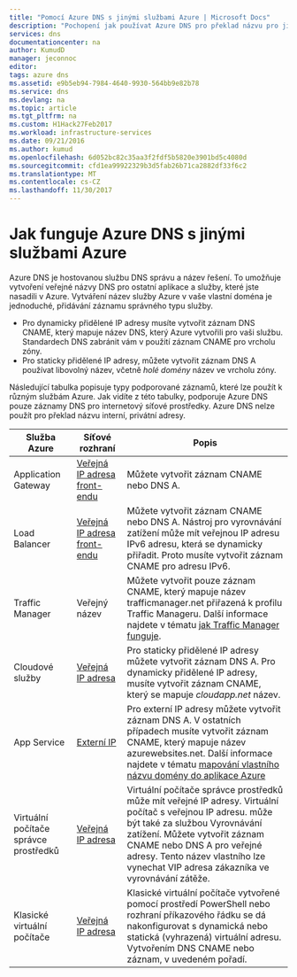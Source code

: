 ```yaml
---
title: "Pomocí Azure DNS s jinými službami Azure | Microsoft Docs"
description: "Pochopení jak používat Azure DNS pro překlad názvu pro jinými službami Azure"
services: dns
documentationcenter: na
author: KumudD
manager: jeconnoc
editor: 
tags: azure dns
ms.assetid: e9b5eb94-7984-4640-9930-564bb9e82b78
ms.service: dns
ms.devlang: na
ms.topic: article
ms.tgt_pltfrm: na
ms.custom: H1Hack27Feb2017
ms.workload: infrastructure-services
ms.date: 09/21/2016
ms.author: kumud
ms.openlocfilehash: 6d052bc82c35aa3f2fdf5b5820e3901bd5c4080d
ms.sourcegitcommit: cfd1ea99922329b3d5fab26b71ca2882df33f6c2
ms.translationtype: MT
ms.contentlocale: cs-CZ
ms.lasthandoff: 11/30/2017
---
```

# <a name="how-azure-dns-works-with-other-azure-services"></a>Jak funguje Azure DNS s jinými službami Azure

Azure DNS je hostovanou službu DNS správu a název řešení. To umožňuje vytvoření veřejné názvy DNS pro ostatní aplikace a služby, které jste nasadili v Azure. Vytváření název služby Azure v vaše vlastní doména je jednoduché, přidávání záznamu správného typu služby.

* Pro dynamicky přidělené IP adresy musíte vytvořit záznam DNS CNAME, který mapuje název DNS, který Azure vytvořili pro vaši službu. Standardech DNS zabránit vám v použití záznam CNAME pro vrcholu zóny.
* Pro staticky přidělené IP adresy, můžete vytvořit záznam DNS A používat libovolný název, včetně *holé domény* název ve vrcholu zóny.

Následující tabulka popisuje typy podporované záznamů, které lze použít k různým službám Azure. Jak vidíte z této tabulky, podporuje Azure DNS pouze záznamy DNS pro internetový síťové prostředky. Azure DNS nelze použít pro překlad názvu interní, privátní adresy.

| Služba Azure | Síťové rozhraní | Popis |
| --- | --- | --- |
| Application Gateway |[Veřejná IP adresa front-endu](dns-custom-domain.md#public-ip-address) |Můžete vytvořit záznam CNAME nebo DNS A. |
| Load Balancer |[Veřejná IP adresa front-endu](dns-custom-domain.md#public-ip-address)  |Můžete vytvořit záznam CNAME nebo DNS A. Nástroj pro vyrovnávání zatížení může mít veřejnou IP adresu IPv6 adresu, která se dynamicky přiřadit. Proto musíte vytvořit záznam CNAME pro adresu IPv6. |
| Traffic Manager |Veřejný název |Můžete vytvořit pouze záznam CNAME, který mapuje název trafficmanager.net přiřazená k profilu Traffic Manageru. Další informace najdete v tématu [jak Traffic Manager funguje](../traffic-manager/traffic-manager-overview.md#traffic-manager-example). |
| Cloudové služby |[Veřejná IP adresa](dns-custom-domain.md#public-ip-address) |Pro staticky přidělené IP adresy můžete vytvořit záznam DNS A. Pro dynamicky přidělené IP adresy, musíte vytvořit záznam CNAME, který se mapuje *cloudapp.net* název.|
| App Service | [Externí IP](dns-custom-domain.md#app-service-web-apps) |Pro externí IP adresy můžete vytvořit záznam DNS A. V ostatních případech musíte vytvořit záznam CNAME, který mapuje název azurewebsites.net. Další informace najdete v tématu [mapování vlastního názvu domény do aplikace Azure](../app-service/app-service-web-tutorial-custom-domain.md) |
| Virtuální počítače správce prostředků |[Veřejná IP adresa](dns-custom-domain.md#public-ip-address) |Virtuální počítače správce prostředků může mít veřejné IP adresy. Virtuální počítač s veřejnou IP adresu. může být také za službou Vyrovnávání zatížení. Můžete vytvořit záznam CNAME nebo DNS A pro veřejné adresy. Tento název vlastního lze vynechat VIP adresa zákazníka ve vyrovnávání zátěže. |
| Klasické virtuální počítače |[Veřejná IP adresa](dns-custom-domain.md#public-ip-address) |Klasické virtuální počítače vytvořené pomocí prostředí PowerShell nebo rozhraní příkazového řádku se dá nakonfigurovat s dynamická nebo statická (vyhrazená) virtuální adresu. Vytvořením DNS CNAME nebo záznam, v uvedeném pořadí. |
